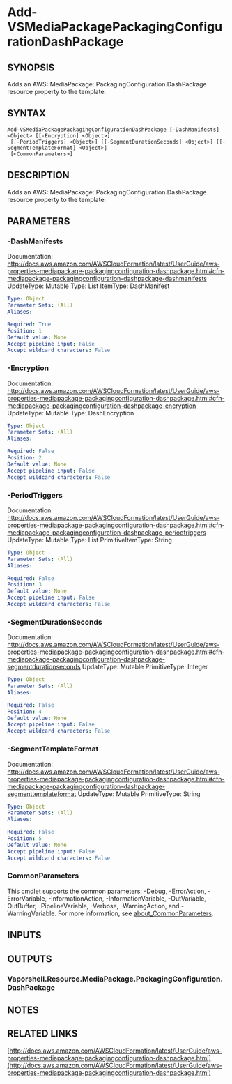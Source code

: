 # Add-VSMediaPackagePackagingConfigurationDashPackage

## SYNOPSIS
Adds an AWS::MediaPackage::PackagingConfiguration.DashPackage resource property to the template.

## SYNTAX

```
Add-VSMediaPackagePackagingConfigurationDashPackage [-DashManifests] <Object> [[-Encryption] <Object>]
 [[-PeriodTriggers] <Object>] [[-SegmentDurationSeconds] <Object>] [[-SegmentTemplateFormat] <Object>]
 [<CommonParameters>]
```

## DESCRIPTION
Adds an AWS::MediaPackage::PackagingConfiguration.DashPackage resource property to the template.

## PARAMETERS

### -DashManifests
Documentation: http://docs.aws.amazon.com/AWSCloudFormation/latest/UserGuide/aws-properties-mediapackage-packagingconfiguration-dashpackage.html#cfn-mediapackage-packagingconfiguration-dashpackage-dashmanifests
UpdateType: Mutable
Type: List
ItemType: DashManifest

```yaml
Type: Object
Parameter Sets: (All)
Aliases:

Required: True
Position: 1
Default value: None
Accept pipeline input: False
Accept wildcard characters: False
```

### -Encryption
Documentation: http://docs.aws.amazon.com/AWSCloudFormation/latest/UserGuide/aws-properties-mediapackage-packagingconfiguration-dashpackage.html#cfn-mediapackage-packagingconfiguration-dashpackage-encryption
UpdateType: Mutable
Type: DashEncryption

```yaml
Type: Object
Parameter Sets: (All)
Aliases:

Required: False
Position: 2
Default value: None
Accept pipeline input: False
Accept wildcard characters: False
```

### -PeriodTriggers
Documentation: http://docs.aws.amazon.com/AWSCloudFormation/latest/UserGuide/aws-properties-mediapackage-packagingconfiguration-dashpackage.html#cfn-mediapackage-packagingconfiguration-dashpackage-periodtriggers
UpdateType: Mutable
Type: List
PrimitiveItemType: String

```yaml
Type: Object
Parameter Sets: (All)
Aliases:

Required: False
Position: 3
Default value: None
Accept pipeline input: False
Accept wildcard characters: False
```

### -SegmentDurationSeconds
Documentation: http://docs.aws.amazon.com/AWSCloudFormation/latest/UserGuide/aws-properties-mediapackage-packagingconfiguration-dashpackage.html#cfn-mediapackage-packagingconfiguration-dashpackage-segmentdurationseconds
UpdateType: Mutable
PrimitiveType: Integer

```yaml
Type: Object
Parameter Sets: (All)
Aliases:

Required: False
Position: 4
Default value: None
Accept pipeline input: False
Accept wildcard characters: False
```

### -SegmentTemplateFormat
Documentation: http://docs.aws.amazon.com/AWSCloudFormation/latest/UserGuide/aws-properties-mediapackage-packagingconfiguration-dashpackage.html#cfn-mediapackage-packagingconfiguration-dashpackage-segmenttemplateformat
UpdateType: Mutable
PrimitiveType: String

```yaml
Type: Object
Parameter Sets: (All)
Aliases:

Required: False
Position: 5
Default value: None
Accept pipeline input: False
Accept wildcard characters: False
```

### CommonParameters
This cmdlet supports the common parameters: -Debug, -ErrorAction, -ErrorVariable, -InformationAction, -InformationVariable, -OutVariable, -OutBuffer, -PipelineVariable, -Verbose, -WarningAction, and -WarningVariable. For more information, see [about_CommonParameters](http://go.microsoft.com/fwlink/?LinkID=113216).

## INPUTS

## OUTPUTS

### Vaporshell.Resource.MediaPackage.PackagingConfiguration.DashPackage
## NOTES

## RELATED LINKS

[http://docs.aws.amazon.com/AWSCloudFormation/latest/UserGuide/aws-properties-mediapackage-packagingconfiguration-dashpackage.html](http://docs.aws.amazon.com/AWSCloudFormation/latest/UserGuide/aws-properties-mediapackage-packagingconfiguration-dashpackage.html)

